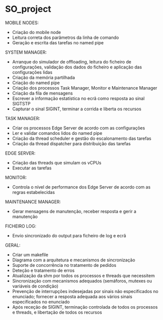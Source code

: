 # SO_project



MOBILE NODES:
- Criação do mobile node   
- Leitura correta dos parâmetros da linha de comando   
- Geração e escrita das tarefas no named pipe         



SYSTEM MANAGER:
- Arranque do simulador de offloading, leitura do ficheiro de configurações,
validação dos dados do ficheiro e aplicação das configurações lidas            
- Criação da memória partilhada          
- Criação do named pipe                 
- Criação dos processos Task Manager, Monitor e Maintenance Manager     
- Criação da fila de mensagens
- Escrever a informação estatística no ecrã como resposta ao sinal SIGTSTP
- Capturar o sinal SIGINT, terminar a corrida e liberta os recursos



TASK MANAGER:
- Criar os processos Edge Server de acordo com as configurações      
- Ler e validar comandos lidos do named pipe                         
- Criação da thread scheduler e gestão do escalonamento das tarefas   
- Criação da thread dispatcher para distribuição das tarefas



EDGE SERVER:
- Criação das threads que simulam os vCPUs      
- Executar as tarefas       



MONITOR:
- Controla o nível de performance dos Edge Server de acordo com as regras
estabelecidas



MAINTENANCE MANAGER:
- Gerar mensagens de manutenção, receber resposta e gerir a manutenção



FICHEIRO LOG:
- Envio sincronizado do output para ficheiro de log e ecrã       



GERAL:
- Criar um makefile                                          
- Diagrama com a arquitetura e mecanismos de sincronização
- Suporte de concorrência no tratamento de pedidos
- Deteção e tratamento de erros
- Atualização da shm por todos os processos e threads que necessitem 
- Sincronização com mecanismos adequados (semáforos, mutexes ou variáveis de
condição)
- Prevenção de interrupções indesejadas por sinais não especificados no enunciado;
fornecer a resposta adequada aos vários sinais especificados no enunciado
- Após receção de SIGINT, terminação controlada de todos os processos e threads, e
libertação de todos os recursos
